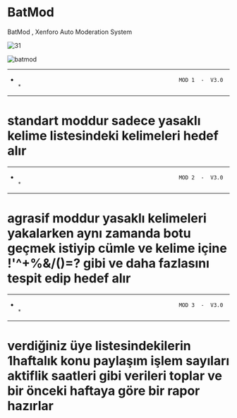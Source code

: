 # BatMod
BatMod , Xenforo Auto Moderation System

![31](https://user-images.githubusercontent.com/106864876/186495304-94739977-c9ae-4778-96e7-e0dde6b2db89.JPG)


![batmod](https://user-images.githubusercontent.com/106864876/186479860-91ec8454-83b0-44cf-8450-e45e1f34066e.png)


*******************************************************************************************************************************
*                                                        MOD 1  -  V3.0                                                       *
*******************************************************************************************************************************

# standart moddur sadece yasaklı kelime listesindeki kelimeleri  hedef alır 





*******************************************************************************************************************************
*                                                        MOD 2  -  V3.0                                                       *
*******************************************************************************************************************************

# agrasif moddur yasaklı kelimeleri yakalarken aynı zamanda botu geçmek istiyip cümle ve kelime içine !'^+%&/()=? gibi ve daha fazlasını tespit edip hedef alır





*******************************************************************************************************************************
*                                                        MOD 3  -  V3.0                                                       *
*******************************************************************************************************************************

# verdiğiniz üye listesindekilerin 1haftalık konu paylaşım işlem sayıları aktiflik saatleri gibi verileri toplar ve bir önceki haftaya göre bir rapor hazırlar
